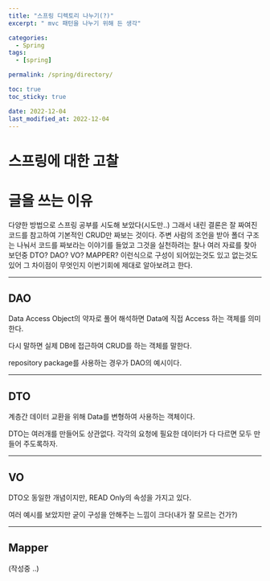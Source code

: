 ```yaml
---
title: "스프링 디렉토리 나누기(?)"
excerpt: " mvc 패턴을 나누기 위해 든 생각"

categories:
  - Spring
tags:
  - [spring]

permalink: /spring/directory/

toc: true
toc_sticky: true

date: 2022-12-04
last_modified_at: 2022-12-04
---
```

# 스프링에 대한 고찰



# 글을 쓰는 이유

다양한 방법으로 스프링 공부를 시도해 보았다(시도만..)
그래서 내린 결론은 잘 짜여진 코드를 참고하여 기본적인 CRUD만 짜보는 것이다. 주변 사람의 조언을 받아 폴더 구조는 나눠서 코드를 짜보라는 이야기를 들었고 그것을 실천하려는 찰나 여러 자료를 찾아보던중 DTO? DAO? VO? MAPPER? 이런식으로 구성이 되어있는것도 있고 없는것도 있어 그 차이점이 무엇인지 이번기회에 제대로 알아보려고 한다. 

---

## DAO

Data Access Object의 약자로 풀어  해석하면 Data에 직접 Access 하는 객체를 의미한다.

다시 말하면 실제 DB에 접근하여 CRUD를 하는 객체를 말한다.

repository package를 사용하는 경우가 DAO의 예시이다. 

---

## DTO

계층간 데이터 교환을 위해 Data를 변형하여 사용하는 객체이다.

DTO는 여러개를 만들어도 상관없다. 각각의 요청에 필요한 데이터가 다 다르면 모두 만들어 주도록하자.

---

## VO

DTO오 동일한 개념이지만, READ Only의 속성을 가지고 있다. 

여러 예시를 보았지만 굳이 구성을 안해주는 느낌이 크다(내가 잘 모르는 건가?) 

---

## Mapper

(작성중 ..)